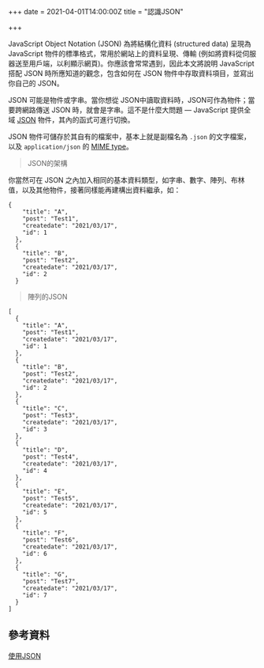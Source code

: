 +++
date = 2021-04-01T14:00:00Z
title = "認識JSON"

+++

JavaScript Object Notation (JSON) 為將結構化資料 (structured data) 呈現為 JavaScript 物件的標準格式，常用於網站上的資料呈現、傳輸 (例如將資料從伺服器送至用戶端，以利顯示網頁)。你應該會常常遇到，因此本文將說明 JavaScript 搭配 JSON 時所應知道的觀念，包含如何在 JSON 物件中存取資料項目，並寫出你自己的 JSON。

JSON 可能是物件或字串。當你想從 JSON中讀取資料時，JSON可作為物件；當要跨網路傳送 JSON 時，就會是字串。這不是什麼大問題 — JavaScript 提供全域 [JSON](https://developer.mozilla.org/en-US/docs/Web/JavaScript/Reference/Global_Objects/JSON) 物件，其內的函式可進行切換。

JSON 物件可儲存於其自有的檔案中，基本上就是副檔名為 `.json` 的文字檔案，以及 `application/json` 的 [MIME type](https://developer.mozilla.org/en-US/docs/Glossary/MIME_type)。

> JSON的架構

你當然可在 JSON 之內加入相同的基本資料類型，如字串、數字、陣列、布林值，以及其他物件，接著同樣能再建構出資料繼承，如：

    {
        "title": "A",
        "post": "Test1",
        "createdate": "2021/03/17",
        "id": 1
      },
      {
        "title": "B",
        "post": "Test2",
        "createdate": "2021/03/17",
        "id": 2
      }

> 陣列的JSON

    [
      {
        "title": "A",
        "post": "Test1",
        "createdate": "2021/03/17",
        "id": 1
      },
      {
        "title": "B",
        "post": "Test2",
        "createdate": "2021/03/17",
        "id": 2
      },
      {
        "title": "C",
        "post": "Test3",
        "createdate": "2021/03/17",
        "id": 3
      },
      {
        "title": "D",
        "post": "Test4",
        "createdate": "2021/03/17",
        "id": 4
      },
      {
        "title": "E",
        "post": "Test5",
        "createdate": "2021/03/17",
        "id": 5
      },
      {
        "title": "F",
        "post": "Test6",
        "createdate": "2021/03/17",
        "id": 6
      },
      {
        "title": "G",
        "post": "Test7",
        "createdate": "2021/03/17",
        "id": 7
      }
    ]

## 參考資料

[使用JSON](https://developer.mozilla.org/zh-TW/docs/Learn/JavaScript/Objects/JSON)